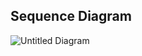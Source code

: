 ## Sequence Diagram

![Untitled Diagram](https://user-images.githubusercontent.com/93757351/152675968-adcdfb2e-aacf-4646-b47d-de8a7a78e348.jpg)

